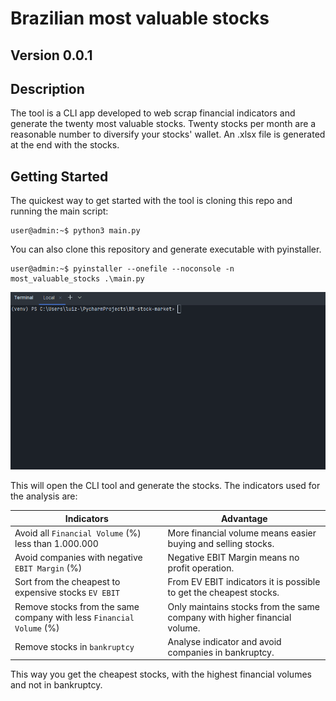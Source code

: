 # Brazilian most valuable stocks 

## Version 0.0.1

## Description

The tool is a CLI app developed to web scrap financial indicators and generate the twenty most valuable stocks.
Twenty stocks per month are a reasonable number to diversify your stocks' wallet.
An .xlsx file is generated at the end with the stocks.

## Getting Started

The quickest way to get started with the tool is cloning this repo and running the main script:

```console
user@admin:~$ python3 main.py
```

You can also clone this repository and generate executable with pyinstaller.

```console
user@admin:~$ pyinstaller --onefile --noconsole -n most_valuable_stocks .\main.py
```

![br-stock-gif](docs/br_stock_usage.gif)


This will open the CLI tool and generate the stocks.
The indicators used for the analysis are:

| Indicators                                                           | Advantage                                                                 |
|----------------------------------------------------------------------|---------------------------------------------------------------------------|
| Avoid all `Financial Volume` (%) less than 1.000.000                 | More financial volume means easier buying and selling stocks.             | 
| Avoid companies with negative `EBIT Margin` (%)                      | Negative EBIT Margin means no profit operation.                           |
| Sort from the cheapest to expensive stocks `EV EBIT`                 | From EV EBIT indicators it is possible to get the cheapest stocks.        |
| Remove stocks from the same company with less `Financial Volume` (%) | Only maintains stocks from the same company with higher financial volume. |
| Remove stocks in `bankruptcy`                                        | Analyse indicator and avoid companies in bankruptcy.                      |

This way you get the cheapest stocks, with the highest financial volumes and not in bankruptcy.
